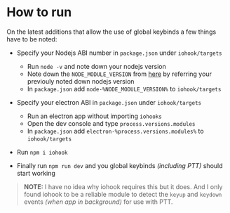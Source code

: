 # How to run

On the latest additions that allow the use of global keybinds a few things have to be noted: 

- Specify your Nodejs ABI number in `package.json` under `iohook/targets`
   - Run `node -v` and note down your nodejs version
   - Note down the `NODE_MODULE_VERSION` from [here](https://nodejs.org/en/download/releases/) by referring your previouly noted down nodejs version
   - In `package.json` add `node-%NODE_MODULE_VERSION%` to `iohook/targets`

- Specify your electron ABI in `package.json` under `iohook/targets`
   - Run an electron app without importing `iohooks`
   - Open the dev console and type `process.versions.modules`
   - In `package.json` add `electron-%process.versions.modules%` to `iohook/targets`

- Run `npm i iohook`
- Finally run `npm run dev` and you global keybinds *(including PTT)* should start working

> **NOTE:** I have no idea why iohook requires this but it does. And I only found iohook to be a reliable module to detect the `keyup` and `keydown` events *(when app in background)* for use with PTT.